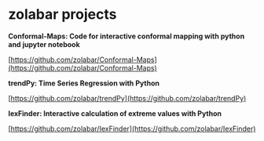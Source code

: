 # zolabar projects

**Conformal-Maps: Code for interactive conformal mapping with python and jupyter notebook**

[https://github.com/zolabar/Conformal-Maps](https://github.com/zolabar/Conformal-Maps)

**trendPy: Time Series Regression with Python**

[https://github.com/zolabar/trendPy](https://github.com/zolabar/trendPy)

**IexFinder: Interactive calculation of extreme values with Python**

[https://github.com/zolabar/IexFinder](https://github.com/zolabar/IexFinder)
